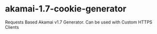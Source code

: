 # akamai-1.7-cookie-generator
Requests Based Akamai v1.7 Generator. Can be used with Custom HTTPS Clients

